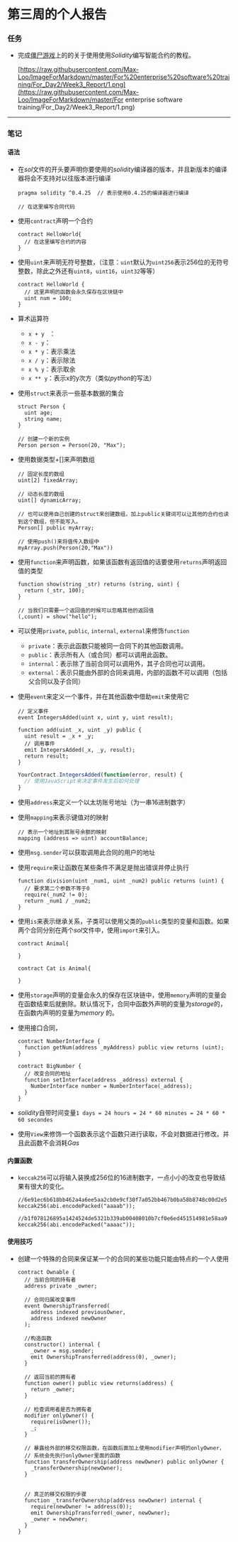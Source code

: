 # 第三周的个人报告



### 任务

- 完成[僵尸游戏](https://cryptozombies.io/)上的的关于使用使用*Solidity*编写智能合约的教程。

  [https://raw.githubusercontent.com/Max-Loo/ImageForMarkdown/master/For%20enterprise%20software%20training/For_Day2/Week3_Report/1.png](https://raw.githubusercontent.com/Max-Loo/ImageForMarkdown/master/For enterprise software training/For_Day2/Week3_Report/1.png)





-----

### 笔记

#### 语法

- 在*sol*文件的开头要声明你要使用的*solidity*编译器的版本，并且新版本的编译器将会不支持对以往版本进行编译

  ``` 
  pragma solidity ^0.4.25  // 表示使用0.4.25的编译器进行编译
  
  // 在这里编写合同代码
  ```

  

- 使用`contract`声明一个合约

  ```solidity
  contract HelloWorld{
    // 在这里编写合约的内容
  }
  ```



- 使用`uint`来声明无符号整数，（注意：`uint`默认为`uint256`表示256位的无符号整数，除此之外还有`uint8`，`uint16`，`uint32`等等）

  ```solidity
  contract HelloWorld {
    // 这里声明的函数会永久保存在区块链中
    uint num = 100;
  }
  ```



- 算术运算符
  - `x + y ` ：
  - `x - y`：
  - `x * y`：表示乘法
  - `x / y`：表示除法
  - `x % y`：表示取余
  - `x ** y`：表示x的y次方（类似*python*的写法）



- 使用`struct`来表示一些基本数据的集合

  ```solidity
  struct Person {
    uint age;
    string name;
  }
  
  // 创建一个新的实例
  Person person = Person(20, "Max");
  ```



- 使用数据类型+[]来声明数组

  ```solidity
  // 固定长度的数组
  uint[2] fixedArray;
  
  // 动态长度的数组
  uint[] dynamicArray;
  
  // 也可以使用自己创建的struct来创建数组，加上public关键词可以让其他的合约也读到这个数组，但不能写入。
  Person[] public myArray;
  
  // 使用push()来将值传入数组中
  myArray.push(Person(20,"Max"))
  ```



- 使用`function`来声明函数，如果该函数有返回值的话要使用`returns`声明返回值的类型

  ```solidity
  function show(string _str) returns (string, uint) {
    return (_str, 100);
  }
  
  // 当我们只需要一个返回值的时候可以忽略其他的返回值
  (,count) = show("hello");
  ```



- 可以使用`private`, `public`, `internal`, `external`来修饰`function`
  - `private`：表示此函数只能被同一合同下的其他函数调用。
  - `public`：表示所有人（或合同）都可以调用此函数。
  - `internal`：表示除了当前合同可以调用外，其子合同也可以调用。
  - `external`：表示只能由外部的合同来调用，内部的函数不可以调用（包括父合同以及子合同）



- 使用`event`来定义一个事件，并在其他函数中借助`emit`来使用它

  ```solidity
  // 定义事件
  event IntegersAdded(uint x, uint y, uint result);
  
  function add(uint _x, uint _y) public {
    uint result = _x + _y;
    // 调用事件
    emit IntegersAdded(_x, _y, result);
    return result;
  }
  ```

  ```javascript
  YourContract.IntegersAdded(function(error, result) { 
    // 使用JavaScript来决定事件发生后如何处理
  }
  ```



- 使用`address`来定义一个以太坊账号地址（为一串16进制数字）



- 使用`mapping`来表示键值对的映射

  ```solidity
  // 表示一个地址到其账号余额的映射
  mapping (address => uint) accountBalance;
  ```

  

- 使用`msg.sender`可以获取调用此合同的用户的地址



- 使用`require`来让函数在某些条件不满足是抛出错误并停止执行

  ```solidity
  function division(uint _num1, uint _num2) public returns (uint) {
    // 要求第二个参数不等于0
    require(_num2 != 0);
    return _num1 / _num2;
  }
  ```



- 使用`is`来表示继承关系，子类可以使用父类的`public`类型的变量和函数。如果两个合同分别在两个*sol*文件中，使用`import`来引入。

  ```solidity
  contract Animal{
     
  }
  
  contract Cat is Animal{
  
  }
  ```

  

- 使用`storage`声明的变量会永久的保存在区块链中，使用`memory`声明的变量会在函数结束后就删除。默认情况下，合同中函数外声明的变量为*storage*的，在函数内声明的变量为*memory* 的。



- 使用接口合同，

  ```solidity
  contract NumberInterface {
    function getNum(address _myAddress) public view returns (uint);
  }
  
  contract BigNumber {
    // 改变合同的地址
    function setInterface(address _address) external {
      NumberInterface number = NumberInterface(_address);
    }
  }
  ```

  

- *solidity*自带时间变量`1 days = 24 hours = 24 * 60 minutes = 24 * 60 * 60 secondes`



- 使用`View`来修饰一个函数表示这个函数只进行读取，不会对数据进行修改。并且此函数不会消耗*Gas*





#### 内置函数

- `keccak256`可以将输入装换成256位的16进制数字，一点小小的改变也导致结果有很大的变化。

  ```solidity
  //6e91ec6b618bb462a4a6ee5aa2cb0e9cf30f7a052bb467b0ba58b8748c00d2e5
  keccak256(abi.encodePacked("aaaab"));
  
  //b1f078126895a1424524de5321b339ab00408010b7cf0e6ed451514981e58aa9
  keccak256(abi.encodePacked("aaaac"));
  ```

  





#### 使用技巧

- 创建一个特殊的合同来保证某一个的合同的某些功能只能由特点的一个人使用

  ```solidity
  contract Ownable {
    // 当前合同的持有者
    address private _owner;
    
    // 合同归属改变事件
    event OwnershipTransferred(
      address indexed previousOwner,
      address indexed newOwner
    );
    
    //构造函数
    constructor() internal {
      _owner = msg.sender;
      emit OwnershipTransferred(address(0), _owner);
    }
    
    // 返回当前的拥有者
    function owner() public view returns(address) {
      return _owner;
    }
    
    // 检查调用者是否为拥有者
    modifier onlyOwner() {
      require(isOwner());
      _;
    }
    
    // 暴露给外部的移交权限函数，在函数后面加上使用modifier声明的onlyOwner，
    // 系统会先执行onlyOwner里面的函数
    function transferOwnership(address newOwner) public onlyOwner {
      _transferOwnership(newOwner);
    }
    
    
    // 真正的移交权限的步骤
    function _transferOwnership(address newOwner) internal {
      require(newOwner != address(0));
      emit OwnershipTransferred(_owner, newOwner);
      _owner = newOwner;
    }
  }
  ```

  